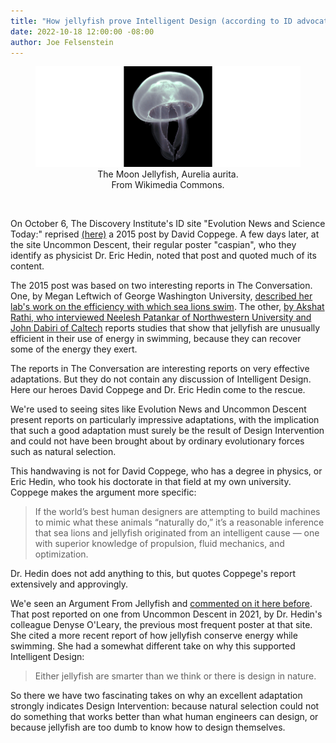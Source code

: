 ```yaml
---
title: "How jellyfish prove Intelligent Design (according to ID advocates)"
date: 2022-10-18 12:00:00 -08:00
author: Joe Felsenstein
---
```


<figure><img src="/uploads/2022/Aurelia_aurita.jpeg" alt="Moon Jellyfish"/>
<figcaption><div align="center">The Moon Jellyfish, Aurelia aurita</em>.<br> From Wikimedia Commons.</div><figcaption>
</figure>

<p>&nbsp;<//p>

On October 6, The Discovery Institute's ID site "Evolution News and Science Today:" reprised
[(here)](https://evolutionnews.org/2022/10/secrets-that-give-sea-lions-and-jellyfish-their-edge-as-swimmers/)
a 2015 post by David Coppege.  A few days later, at the site Uncommon Descent, their regular
poster "caspian", who they identify as physicist Dr. Eric Hedin, noted that post and quoted
much of its content.

The 2015 post was based on two interesting reports in The Conversation.  One, by Megan Leftwich of George Washington University, 
[described her lab's work on the efficiency with which sea lions swim](https://theconversation.com/scientists-at-work-cracking-sea-lions-high-thrust-low-wake-swimming-technique-45295).  The other, [by Akshat Rathi, who interviewed Neelesh Patankar of Northwestern University and John Dabiri of Caltech](https://theconversation.com/jellyfish-are-the-most-energy-efficient-swimmers-new-metric-confirms-26729) reports studies that show that jellyfish are unusually efficient in their use of energy in swimming, because they can recover some of the energy they exert.

The reports in The Conversation are interesting reports on very effective adaptations.  But they do not contain 
any discussion of Intelligent Design.  Here our heroes David Coppege and Dr. Eric Hedin come to the rescue.

<!--more-->

We're used to seeing sites like Evolution News and Uncommon Descent present reports on 
particularly impressive adaptations, with the implication that such a good adaptation
must surely be the result of Design Intervention and could not have been brought about by 
ordinary evolutionary forces such as natural selection.

This handwaving is not for David Coppege, who has a degree in physics, or Eric Hedin, who
took his doctorate in that field at my own university.  Coppege makes the argument 
more specific:

> If the world’s best human designers are attempting to build machines to mimic what these animals “naturally do,” it’s a reasonable inference that sea lions and jellyfish originated from an intelligent cause — one with superior knowledge of propulsion, fluid mechanics, and optimization.

Dr. Hedin does not add anything to this, but quotes Coppege's report extensively and approvingly.

We'e seen an Argument From Jellyfish and [commented on it here before](https://pandasthumb.org/archives/2021/02/Are-jellyfish-so-dumb.html).  That post reported on one from Uncommon Descent in 
2021, by Dr. Hedin's colleague Denyse O'Leary, the previous most frequent poster
at that site.  She cited a more recent report of how jellyfish conserve energy while 
swimming.  She had a somewhat different
take on why this supported Intelligent Design:

> Either jellyfish are smarter than we think or there is design in nature. 

So there we have two fascinating takes on why an excellent adaptation strongly indicates Design Intervention: because natural selection could not do something that works better than what human engineers can design, or because jellyfish are too dumb to know how to design themselves.
